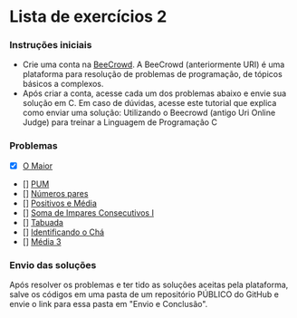 # Lista de exercícios 2

### Instruções iniciais

- Crie uma conta na [BeeCrowd](https://www.beecrowd.com.br/judge/pt/register). A BeeCrowd
  (anteriormente URI) é uma plataforma para resolução de problemas de programação, de tópicos
  básicos a complexos.
- Após criar a conta, acesse cada um dos problemas abaixo e envie sua solução em C. Em caso de
  dúvidas, acesse este tutorial que explica como enviar uma solução: Utilizando o Beecrowd (antigo Uri
  Online Judge) para treinar a Linguagem de Programação C

### Problemas

- [x] [O Maior](https://www.beecrowd.com.br/judge/pt/problems/view/1013)
- [] [PUM](https://www.beecrowd.com.br/judge/pt/problems/view/1142)
- [] [Números pares](https://www.beecrowd.com.br/judge/pt/problems/view/1059)
- [] [Positivos e Média](https://www.beecrowd.com.br/judge/pt/problems/view/1064)
- [] [Soma de Impares Consecutivos I](https://www.beecrowd.com.br/judge/pt/problems/view/1071)
- [] [Tabuada](https://www.beecrowd.com.br/judge/pt/problems/view/1078)
- [] [Identificando o Chá](https://www.beecrowd.com.br/judge/pt/problems/view/2006)
- [] [Média 3](https://www.beecrowd.com.br/judge/pt/problems/view/1040)

### Envio das soluções

Após resolver os problemas e ter tido as soluções aceitas pela plataforma, salve os códigos em uma pasta de
um repositório PÚBLICO do GitHub e envie o link para essa pasta em "Envio e Conclusão".
